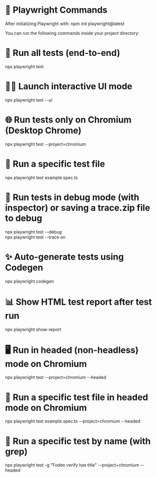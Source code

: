 # 🧪 Playwright Commands
After initializing Playwright with:
npm init playwright@latest


You can run the following commands inside your project directory:
# 🧪 Run all tests (end-to-end)
npx playwright test

# 🧑‍💻 Launch interactive UI mode
npx playwright test --ui

# 🌐 Run tests only on Chromium (Desktop Chrome)
npx playwright test --project=chromium

# 📁 Run a specific test file
npx playwright test example.spec.ts

# 🐞 Run tests in debug mode (with inspector) or saving a trace.zip file to debug
npx playwright test --debug <br>
npx playwright test --trace on 

# ✨ Auto-generate tests using Codegen
npx playwright codegen

# 📊 Show HTML test report after test run
npx playwright show-report

# 🖥️ Run in headed (non-headless) mode on Chromium
npx playwright test --project=chromium --headed

# 📌 Run a specific test file in headed mode on Chromium
npx playwright test example.spec.ts --project=chromium --headed

# 🎯 Run a specific test by name (with grep)
npx playwright test -g "Foden verify has title" --project=chromium --headed
